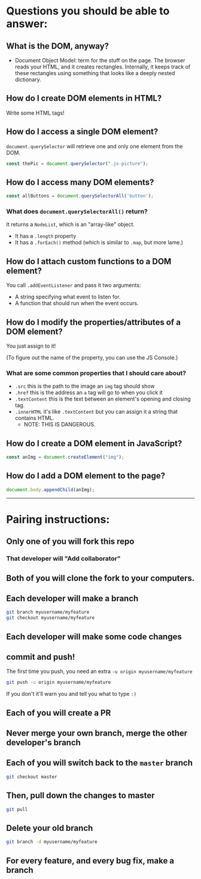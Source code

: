 
# Questions you should be able to answer:

## What is the DOM, anyway?

- Document Object Model: term for the stuff on the page. The browser reads your HTML, and it creates rectangles. Internally, it keeps track of these rectangles using something that looks like a deeply nested dictionary.

## How do I create DOM elements in HTML?

Write some HTML tags!

## How do I access a single DOM element?

`document.querySelector` will retrieve one and only one element from the DOM.

```js
const thePic = document.querySelector(".js-picture");
```


## How do I access many DOM elements?

```js
const allButtons = document.querySelectorAll('button');
```

### What does `document.querySelectorAll()` return?

It returns a `NodeList`, which is an "array-like" object.

- It has a `.length` property
- It has a `.forEach()` method (which is similar to `.map`, but more lame.)

## How do I attach custom functions to a DOM element?

You call `.addEventListener` and pass it two arguments:

- A string specifying what event to listen for.
- A function that should run when the event occurs.

## How do I modify the properties/attributes of a DOM element?

You just assign to it!

(To figure out the name of the property, you can use the JS Console.)

### What are some common properties that I should care about?

- `.src` this is the path to the image an `img` tag should show
- `.href` this is the address an `a` tag will go to when you click it
- `.textContent` this is the text between an element's opening and closing tag.
- `.innerHTML` it's like `.textContent` but you can assign it a string that contains HTML.
    - NOTE: THIS IS DANGEROUS.

## How do I create a DOM element in JavaScript?

```js
const anImg = document.createElement("img");
```

## How do I add a DOM element to the page?

```js
document.body.appendChild(anImg);
```



-----

# Pairing instructions:

## Only one of you will fork this repo

### That developer will "Add collaborator"

## Both of you will clone the fork to your computers.

## Each developer will make a branch

```sh
git branch myusername/myfeature
git checkout myusername/myfeature
```

## Each developer will make some code changes

## commit and push!

The first time you push, you need an extra `-u origin myusername/myfeature`

```sh
git push -u origin myusername/myfeature
```

If you don't it'll warn you and tell you what to type `:)`

## Each of you will create a PR

## Never merge your own branch, merge the other developer's branch

## Each of you will switch back to the `master` branch

```sh
git checkout master
```

## Then, pull down the changes to master

```sh
git pull
```

## Delete your old branch

```sh
git branch -d myusername/myfeature
```

## For every feature, and every bug fix, make a branch

